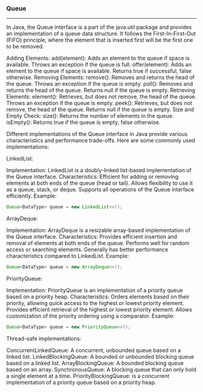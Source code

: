 ###   Queue

-------------------------------------
In Java, the Queue interface is a part of the java.util package and provides an implementation of a queue data structure.
It follows the First-In-First-Out (FIFO) principle, where the element that is inserted first will be the first one to be removed.

Adding Elements:
add(element): Adds an element to the queue if space is available. Throws an exception if the queue is full.
offer(element): Adds an element to the queue if space is available. Returns true if successful, false otherwise.
Removing Elements:
remove(): Removes and returns the head of the queue. Throws an exception if the queue is empty.
poll(): Removes and returns the head of the queue. Returns null if the queue is empty.
Retrieving Elements:
element(): Retrieves, but does not remove, the head of the queue. Throws an exception if the queue is empty.
peek(): Retrieves, but does not remove, the head of the queue. Returns null if the queue is empty.
Size and Empty Check:
size(): Returns the number of elements in the queue.
isEmpty(): Returns true if the queue is empty, false otherwise.



Different implementations of the Queue interface in Java provide various characteristics and performance trade-offs.
Here are some commonly used implementations:

LinkedList:

Implementation: LinkedList is a doubly-linked list-based implementation of the Queue interface.
Characteristics:
Efficient for adding or removing elements at both ends of the queue (head or tail).
Allows flexibility to use it as a queue, stack, or deque.
Supports all operations of the Queue interface efficiently.
Example:
```java
Queue<DataType> queue = new LinkedList<>();

```
ArrayDeque:

Implementation: ArrayDeque is a resizable array-based implementation of the Queue interface.
Characteristics:
Provides efficient insertion and removal of elements at both ends of the queue.
Performs well for random access or searching elements.
Generally has better performance characteristics compared to LinkedList.
Example:
```java
Queue<DataType> queue = new ArrayDeque<>();
```

PriorityQueue:

Implementation: PriorityQueue is an implementation of a priority queue based on a priority heap.
Characteristics:
Orders elements based on their priority, allowing quick access to the highest or lowest priority element.
Provides efficient retrieval of the highest or lowest priority element.
Allows customization of the priority ordering using a comparator.
Example:

```java
Queue<DataType> queue = new PriorityQueue<>();

```

Thread-safe implementations:

ConcurrentLinkedQueue: A concurrent, unbounded queue based on a linked list.
LinkedBlockingQueue: A bounded or unbounded blocking queue based on a linked list.
ArrayBlockingQueue: A bounded blocking queue based on an array.
SynchronousQueue: A blocking queue that can only hold a single element at a time.
PriorityBlockingQueue:  is a concurrent implementation of a priority queue based on a priority heap.